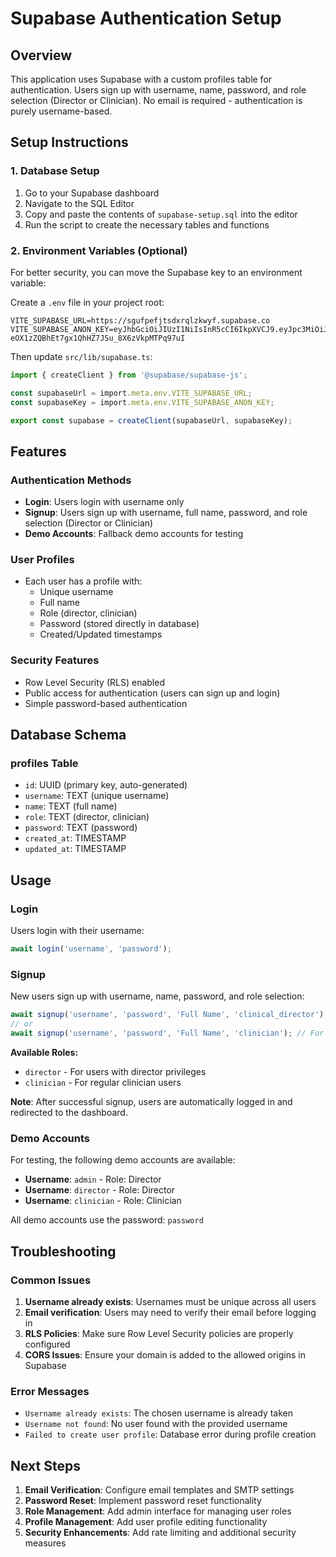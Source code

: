 # Supabase Authentication Setup

## Overview
This application uses Supabase with a custom profiles table for authentication. Users sign up with username, name, password, and role selection (Director or Clinician). No email is required - authentication is purely username-based.

## Setup Instructions

### 1. Database Setup
1. Go to your Supabase dashboard
2. Navigate to the SQL Editor
3. Copy and paste the contents of `supabase-setup.sql` into the editor
4. Run the script to create the necessary tables and functions

### 2. Environment Variables (Optional)
For better security, you can move the Supabase key to an environment variable:

Create a `.env` file in your project root:
```
VITE_SUPABASE_URL=https://sgufpefjtsdxrqlzkwyf.supabase.co
VITE_SUPABASE_ANON_KEY=eyJhbGciOiJIUzI1NiIsInR5cCI6IkpXVCJ9.eyJpc3MiOiJzdXBhYmFzZSIsInJlZiI6InNndWZwZWZqdHNkeHJxbHprd3lmIiwicm9sZSI6ImFub24iLCJpYXQiOjE3NTE4NTkxMTIsImV4cCI6MjA2NzQzNTExMn0.2Le-eOX1zZQBhEt7gx1QhHZ7JSu_8X6zVkpMTPq97uI
```

Then update `src/lib/supabase.ts`:
```typescript
import { createClient } from '@supabase/supabase-js';

const supabaseUrl = import.meta.env.VITE_SUPABASE_URL;
const supabaseKey = import.meta.env.VITE_SUPABASE_ANON_KEY;

export const supabase = createClient(supabaseUrl, supabaseKey);
```

## Features

### Authentication Methods
- **Login**: Users login with username only
- **Signup**: Users sign up with username, full name, password, and role selection (Director or Clinician)
- **Demo Accounts**: Fallback demo accounts for testing

### User Profiles
- Each user has a profile with:
  - Unique username
  - Full name
  - Role (director, clinician)
  - Password (stored directly in database)
  - Created/Updated timestamps

### Security Features
- Row Level Security (RLS) enabled
- Public access for authentication (users can sign up and login)
- Simple password-based authentication

## Database Schema

### profiles Table
- `id`: UUID (primary key, auto-generated)
- `username`: TEXT (unique username)
- `name`: TEXT (full name)
- `role`: TEXT (director, clinician)
- `password`: TEXT (password)
- `created_at`: TIMESTAMP
- `updated_at`: TIMESTAMP

## Usage

### Login
Users login with their username:
```javascript
await login('username', 'password');
```

### Signup
New users sign up with username, name, password, and role selection:
```javascript
await signup('username', 'password', 'Full Name', 'clinical_director'); // For Director
// or
await signup('username', 'password', 'Full Name', 'clinician'); // For Clinician
```

**Available Roles:**
- `director` - For users with director privileges
- `clinician` - For regular clinician users

**Note**: After successful signup, users are automatically logged in and redirected to the dashboard.

### Demo Accounts
For testing, the following demo accounts are available:
- **Username**: `admin` - Role: Director
- **Username**: `director` - Role: Director
- **Username**: `clinician` - Role: Clinician

All demo accounts use the password: `password`

## Troubleshooting

### Common Issues

1. **Username already exists**: Usernames must be unique across all users
2. **Email verification**: Users may need to verify their email before logging in
3. **RLS Policies**: Make sure Row Level Security policies are properly configured
4. **CORS Issues**: Ensure your domain is added to the allowed origins in Supabase

### Error Messages
- `Username already exists`: The chosen username is already taken
- `Username not found`: No user found with the provided username
- `Failed to create user profile`: Database error during profile creation

## Next Steps

1. **Email Verification**: Configure email templates and SMTP settings
2. **Password Reset**: Implement password reset functionality
3. **Role Management**: Add admin interface for managing user roles
4. **Profile Management**: Add user profile editing functionality
5. **Security Enhancements**: Add rate limiting and additional security measures